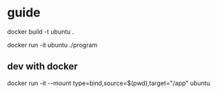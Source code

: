 # guide

docker build -t ubuntu .

docker run -it ubuntu ./program

## dev with docker
docker run -it --mount type=bind,source=$(pwd),target="/app" ubuntu
